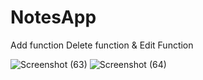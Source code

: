 # NotesApp
Add function
Delete function &
Edit Function

![Screenshot (63)](https://user-images.githubusercontent.com/48160152/69334564-060c3800-0c81-11ea-9785-8184ab2eae6a.png)
![Screenshot (64)](https://user-images.githubusercontent.com/48160152/69334565-060c3800-0c81-11ea-8059-f46ab88a2ddb.png)
